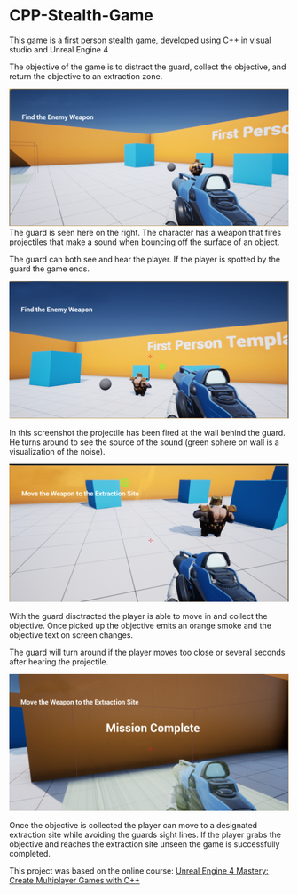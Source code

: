 # CPP-Stealth-Game
This game is a first person stealth game, developed using C++ in visual studio and Unreal Engine 4

The objective of the game is to distract the guard, collect the objective, and return the objective to an extraction zone.

![](one.png)
The guard is seen here on the right. The character has a weapon that fires projectiles that make a sound when bouncing off the surface of an object.

The guard can both see and hear the player. If the player is spotted by the guard the game ends.

![](two.png)

In this screenshot the projectile has been fired at the wall behind the guard. He turns around to see the source of the sound (green sphere on wall is a visualization of the noise).

![](three.png)

With the guard disctracted the player is able to move in and collect the objective. Once picked up the objective emits an orange smoke and the objective text on screen changes. 

The guard will turn around if the player moves too close or several seconds after hearing the projectile.

![](four.png)

Once the objective is collected the player can move to a designated extraction site while avoiding the guards sight lines. If the player grabs the objective and reaches the extraction site unseen the game is successfully completed.

This project was based on the online course: [Unreal Engine 4 Mastery: Create Multiplayer Games with C++](https://www.udemy.com/unrealengine-cpp/?couponCode=EGTL1099)
